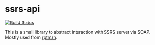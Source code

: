 # ssrs-api

[![Build Status](https://api.travis-ci.com/realityforge/ssrs-api.svg?branch=master)](http://travis-ci.org/realityforge/ssrs-api)

This is a small library to abstract interaction with SSRS server via SOAP. Mostly used from [rptman](https://github.com/realityforge/rptman).

